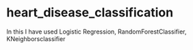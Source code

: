 # heart_disease_classification

In this I have used Logistic Regression, RandomForestClassifier, KNeighborsclassifier
